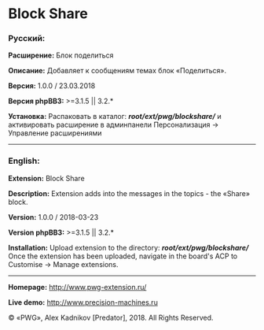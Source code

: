 # Block Share

### Русский:

**Расширение:**		Блок поделиться

**Описание:**		Добавляет к сообщениям темах блок «Поделиться».

**Версия:**			1.0.0 / 23.03.2018

**Версия phpBB3:**	>=3.1.5 || 3.2.*

**Установка:**		Распаковать в каталог: **_root/ext/pwg/blockshare/_** и активировать расширение в админпанели Персонализация -> Управление расширениями

***
### English:

**Extension:**		Block Share

**Description:**	Extension adds into the messages in the topics - the «Share» block.

**Version:**		1.0.0 / 2018-03-23

**Version phpBB3:**	>=3.1.5 || 3.2.*

**Installation:**	Upload extension to the directory: **_root/ext/pwg/blockshare/_** Once the extension has been uploaded, navigate in the board's ACP to Customise -> Manage extensions.
***
**Homepage:** http://www.pwg-extension.ru/

**Live demo:** http://www.precision-machines.ru

© «PWG», Alex Kadnikov [Predator],  2018. All Rights Reserved.
